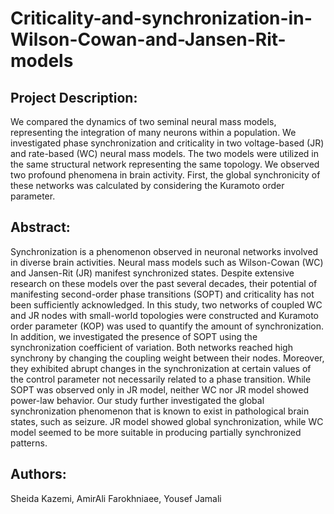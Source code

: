 # Criticality-and-synchronization-in-Wilson-Cowan-and-Jansen-Rit-models

## Project Description:

We compared the dynamics of two seminal neural mass models,
representing the integration of many neurons within a population. We investigated phase
synchronization and criticality in two voltage-based (JR) and rate-based (WC) neural mass
models. The two models were utilized in the same structural network representing the same
topology. We observed two profound phenomena in brain activity. First, the global
synchronicity of these networks was calculated by considering the Kuramoto order parameter.

## Abstract:

Synchronization is a phenomenon observed in neuronal networks involved in
diverse brain activities. Neural mass models such as Wilson-Cowan (WC) and Jansen-Rit (JR)
manifest synchronized states. Despite extensive research on these models over the past several
decades, their potential of manifesting second-order phase transitions (SOPT) and criticality has
not been sufficiently acknowledged. In this study, two networks of coupled WC and JR nodes
with small-world topologies were constructed and Kuramoto order parameter (KOP) was used
to quantify the amount of synchronization. In addition, we investigated the presence of SOPT
using the synchronization coefficient of variation. Both networks reached high synchrony by
changing the coupling weight between their nodes. Moreover, they exhibited abrupt changes in
the synchronization at certain values of the control parameter not necessarily related to a
phase transition. While SOPT was observed only in JR model, neither WC nor JR model showed
power-law behavior. Our study further investigated the global synchronization phenomenon
that is known to exist in pathological brain states, such as seizure. JR model showed global
synchronization, while WC model seemed to be more suitable in producing partially
synchronized patterns.
## Authors:

Sheida Kazemi, AmirAli Farokhniaee, Yousef Jamali
